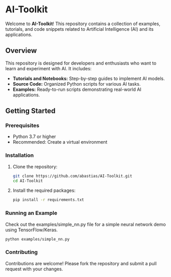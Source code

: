 # AI-Toolkit

Welcome to **AI-Toolkit**! This repository contains a collection of examples, tutorials, and code snippets related to Artificial Intelligence (AI) and its applications.

## Overview

This repository is designed for developers and enthusiasts who want to learn and experiment with AI. It includes:

- **Tutorials and Notebooks:** Step-by-step guides to implement AI models.
- **Source Code:** Organized Python scripts for various AI tasks.
- **Examples:** Ready-to-run scripts demonstrating real-world AI applications.

## Getting Started

### Prerequisites

- Python 3.7 or higher
- Recommended: Create a virtual environment

### Installation

1. Clone the repository:

   ```bash
   git clone https://github.com/abastias/AI-Toolkit.git
   cd AI-Toolkit
   ```

2. Install the required packages:
   ```bash
   pip install -r requirements.txt
   ```


### Running an Example
Check out the examples/simple_nn.py file for a simple neural network demo using TensorFlow/Keras.
   
   ```bash
   python examples/simple_nn.py
   ```

### Contributing

Contributions are welcome! Please fork the repository and submit a pull request with your changes.





